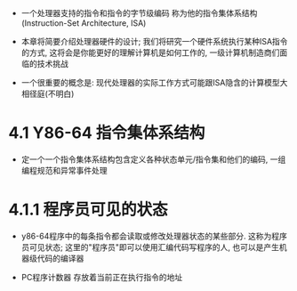 + 一个处理器支持的指令和指令的字节级编码 称为他的指令集体系结构(Instruction-Set Architecture, ISA)

+ 本章将简要介绍处理器硬件的设计; 我们将研究一个硬件系统执行某种ISA指令的方式, 这将会是你能更好的理解计算机是如何工作的, 一级计算机制造商们面临的技术挑战

+ 一个很重要的概念是: 现代处理器的实际工作方式可能跟ISA隐含的计算模型大相径庭(不明白)

# 4.1 Y86-64 指令集体系结构

+ 定一个一个指令集体系结构包含定义各种状态单元/指令集和他们的编码, 一组编程规范和异常事件处理

# 4.1.1 程序员可见的状态

+ y86-64程序中的每条指令都会读取或修改处理器状态的某些部分. 这称为程序员可见状态; 这里的"程序员"即可以使用汇编代码写程序的人, 也可以是产生机器级代码的编译器

+ PC程序计数器 存放着当前正在执行指令的地址



